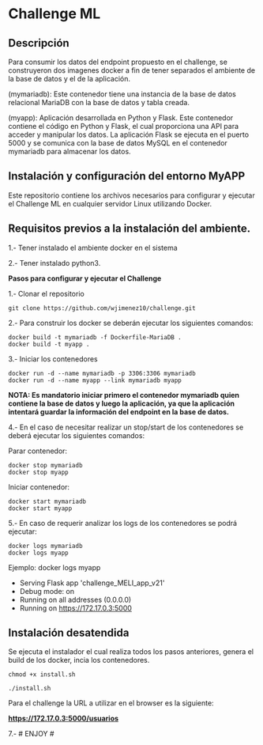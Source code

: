 # Challenge ML

## Descripción ##

Para consumir los datos del endpoint propuesto en el challenge, se construyeron dos imagenes docker a fin de tener separados el ambiente de la base de datos y el de la aplicación.


(mymariadb): Este contenedor tiene una instancia de la base de datos relacional MariaDB con la base de datos y tabla creada. 

(myapp): Aplicación desarrollada en Python y Flask. Este contenedor contiene el código en Python y Flask, el cual proporciona una API para acceder y manipular los datos. La aplicación Flask se ejecuta en el puerto 5000 y se comunica con la base de datos MySQL en el contenedor mymariadb para almacenar los datos. 

## **Instalación y configuración del entorno MyAPP** ##

Este repositorio contiene los archivos necesarios para configurar y ejecutar el Challenge ML en cualquier servidor Linux utilizando Docker. 

## Requisitos previos a la instalación del ambiente. ##

1.- Tener instalado el ambiente docker en el sistema

2.- Tener instalado python3.



**Pasos para configurar y ejecutar el Challenge**


1.- Clonar el repositorio

    git clone https://github.com/wjimenez10/challenge.git


2.- Para construir los docker se deberán ejecutar los siguientes comandos:
   
    docker build -t mymariadb -f Dockerfile-MariaDB .
    docker build -t myapp .


3.- Iniciar los contenedores

    docker run -d --name mymariadb -p 3306:3306 mymariadb
    docker run -d --name myapp --link mymariadb myapp

**NOTA: Es mandatorio iniciar primero el contenedor mymariadb quien contiene la base de datos y luego la aplicación, ya que la aplicación intentará guardar la información del endpoint en la base de datos.**


4.- En el caso de necesitar realizar un stop/start de los contenedores se deberá ejecutar los siguientes comandos:

Parar contenedor:

    docker stop mymariadb 
    docker stop myapp

Iniciar contenedor:

    docker start mymariadb
    docker start myapp

5.- En caso de requerir analizar los logs de los contenedores se podrá ejecutar:

    docker logs mymariadb
    docker logs myapp

Ejemplo:   docker logs myapp

 * Serving Flask app 'challenge_MELI_app_v21'
 * Debug mode: on
 * Running on all addresses (0.0.0.0)
 * Running on https://172.17.0.3:5000

## Instalación desatendida ##

Se ejecuta el instalador el cual realiza todos los pasos anteriores, genera el build de los docker, incia los contenedores.

    chmod +x install.sh
    
    ./install.sh

Para el challenge la URL a utilizar en el browser es la siguiente: 

**https://172.17.0.3:5000/usuarios**



7.-  # ENJOY #
